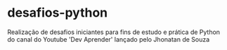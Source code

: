 # desafios-python
 Realização de desafios iniciantes para fins de estudo e prática de Python do canal do Youtube 'Dev Aprender' lançado pelo Jhonatan de Souza
